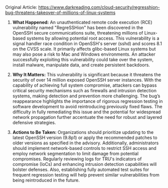 Original Article: https://www.darkreading.com/cloud-security/regresshion-bug-threatens-takeover-of-millions-of-linux-systems

1) **What Happened:**
An unauthenticated remote code execution (RCE) vulnerability named "RegreSSHion" has been discovered in the OpenSSH secure communications suite, threatening millions of Linux-based systems by allowing potential root access. This vulnerability is a signal handler race condition in OpenSSH's server (sshd) and scores 8.1 on the CVSS scale. It primarily affects glibc-based Linux systems but may also pose a risk to Mac and Windows environments. An attacker successfully exploiting this vulnerability could take over the system, install malware, manipulate data, and create persistent backdoors.

2) **Why It Matters:**
This vulnerability is significant because it threatens the security of over 14 million exposed OpenSSH server instances. With the capability of achieving full system compromise, attackers can bypass critical security mechanisms such as firewalls and intrusion detection systems, making detection and prevention more challenging. The bug’s reappearance highlights the importance of rigorous regression testing in software development to avoid reintroducing previously fixed flaws. The difficulty in fully remediating this issue and the potential for widespread network propagation further accentuate the need for robust and layered defensive strategies.

3) **Actions to Be Taken:**
Organizations should prioritize updating to the latest OpenSSH version (9.8p1) or apply the recommended patches to older versions as specified in the advisory. Additionally, administrators should implement network-based controls to restrict SSH access and employ network segmentation to limit damage from potential compromises. Regularly reviewing logs for TRU's indicators of compromise (IoCs) and enhancing intrusion detection capabilities will bolster defenses. Also, establishing fully automated test suites for frequent regression testing will help prevent similar vulnerabilities from being reintroduced in the future.